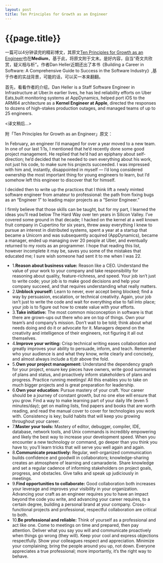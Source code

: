 ```yaml
---
layout: post
title: Ten Principles for Growth as an Engineer
---
```

{{page.title}}
=============================
一篇可以4分钟读完的精彩博文，其原文[Ten Principles for Growth as an Engineer](https://medium.com/@daniel.heller/ten-principles-for-growth-69015e08c35b)也在**Medium**，基于此，将原文附于文末。是好内容，自当“奇文共欣赏，疑义相与析”。作者Dan Heller近期还出了本书《Building a Career in Software: A Comprehensive Guide to Success in the Software Industry》,基于作者的实战背景，可能的话，可以买一本来翻翻。<br/>

首先，看看作者的介绍，Dan Heller is a Staff Software Engineer in Infrastructure at Uber.In earlier lives, he has led reliability efforts on Uber Eats,built monitoring systems at AppDynamics, helped port iOS to the ARM64 architecture as a **Kernel Engineer at Apple**, directed the responses to dozens of high-stakes production outages, and managed teams of up to 25 engineers.<br/>

<译文稍后...> <br/>
















附「Ten Principles for Growth as an Engineer」原文：<br/>

In February, an engineer I’d managed for over a year moved to a new team. In one of our last 1:1s, I mentioned that he’d recently done some good project management. He replied that he’d had an epiphany about self-direction; he’d decided that he needed to own everything about his work, not just his code, to make sure his projects succeeded. I was impressed with him and, instantly, disappointed in myself — I’d long considered ownership the most important thing for young engineers to learn, but I’d somehow left this engineer to discover that for himself.<br/>

I decided then to write up the practices that I think lift a newly minted software engineer from amateur to professional: the path from fixing bugs as an “Engineer 1” to leading major projects as a “Senior Engineer.”<br/>

I firmly believe that those skills can be taught, but for my part, I learned the ideas you’ll read below The Hard Way over ten years in Silicon Valley. I’ve covered some ground in that decade; I hacked on the kernel at a well known fruit company in Cupertino for six years, threw away everything I knew to pursue an interest in distributed systems, spent a year at a startup that became a Unicorn and was subsequently acquired (AppDynamics), became a manager, ended up managing over 20 people at Uber, and eventually returned to my roots as an programmer. I hope that reading this list, however incomplete it may be, saves you some of the mistakes that educated me; I sure wish someone had sent it to me when I was 22.<br/>

* 1.**Reason about business value:** Reason like a CEO. Understand the value of your work to your company and take responsibility for reasoning about quality, feature-richness, and speed. Your job isn’t just to write code; your job is to make good decisions and help your company succeed, and that requires understanding what really matters.<br/>
* 2.**Unblock yourself:** Learn to never, ever accept being blocked; find a way by persuasion, escalation, or technical creativity. Again, your job isn’t just to write the code and wait for everything else to fall into place; your job is to figure out how to create value with your efforts.<br/>
* 3.**Take initiative:** The most common misconception in software is that there are grown-ups out there who are on top of things. Own your team’s and company’s mission. Don’t wait to be told; think about what needs doing and do it or advocate for it. Managers depend on the creativity and intelligence of their engineers, not figuring it all out themselves.<br/>
* 4.**Improve your writing:** Crisp technical writing eases collaboration and greatly improves your ability to persuade, inform, and teach. Remember who your audience is and what they know, write clearly and concisely, and almost always include a tl;dr above the fold.<br/>
* 5.**Own your project management:** Understand the dependency graph for your project, ensure key pieces have owners, write good summaries of plans and status, and proactively inform stakeholders of plans and progress. Practice running meetings! All this enables you to take on much bigger projects and is great preparation for leadership.<br/>
* 6.**Own your education:** Pursue mastery of your craft. Your career should be a journey of constant growth, but no one else will ensure that you grow. Find a way to make learning part of your daily life (even 5 minutes/day); get on mailing lists, find papers and books that are worth reading, and read the manual cover to cover for technologies you work with. Consistency is key; build habits that will keep you growing throughout your career.<br/>
* 7.**Master your tools:** Mastery of editor, debugger, compiler, IDE, database, network tools, and Unix commands is incredibly empowering and likely the best way to increase your development speed. When you encounter a new technology or command, go deeper than you think you have to; you’ll learn tricks that will serve you well again and again.<br/>
* 8.**Communicate proactively:** Regular, well-organized communication builds confidence and goodwill in collaborators; knowledge-sharing creates an atmosphere of learning and camaraderie. Share knowledge and set a regular cadence of informing stakeholders on project goals, progress, and obstacles. Give talks and speak up judiciously in meetings.<br/>
* 9.**Find opportunities to collaborate:** Good collaboration both increases your leverage and improves your visibility in your organization. Advancing your craft as an engineer requires you to have an impact beyond the code you write, and advancing your career requires, to a certain degree, building a personal brand at your company. Cross-functional projects and professional, respectful collaboration are critical to both.<br/>
* 10.**Be professional and reliable:** Think of yourself as a professional and act like one. Come to meetings on time and prepared, then pay attention. Deliver what you say you will and communicate proactively when things go wrong (they will). Keep your cool and express objections respectfully. Show your colleagues respect and appreciation. Minimize your complaining; bring the people around you up, not down. Everyone appreciates a true professional; more importantly, it’s the right way to behave.<br/>


